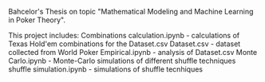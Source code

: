 Bahcelor's Thesis on topic "Mathematical Modeling and Machine Learning in Poker Theory". 

This project includes:
Combinations calculation.ipynb - calculations of Texas Hold'em combinations for the Dataset.csv
Dataset.csv - dataset collected from World Poker
Empirical.ipynb - analysis of Dataset.csv
Monte Carlo.ipynb - Monte-Carlo simulations of different shuffle techniques
shuffle simulation.ipynb - simulations of shuffle tecnhiques
